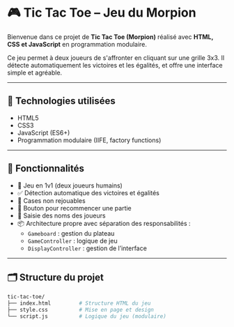 # 🎮 Tic Tac Toe – Jeu du Morpion

Bienvenue dans ce projet de **Tic Tac Toe (Morpion)** réalisé avec **HTML, CSS et JavaScript** en programmation modulaire.

Ce jeu permet à deux joueurs de s'affronter en cliquant sur une grille 3x3. Il détecte automatiquement les victoires et les égalités, et offre une interface simple et agréable.

---

## 🧰 Technologies utilisées

- HTML5
- CSS3
- JavaScript (ES6+)
- Programmation modulaire (IIFE, factory functions)

---

## 🧠 Fonctionnalités

- 🎯 Jeu en 1v1 (deux joueurs humains)
- ✅ Détection automatique des victoires et égalités
- 🚫 Cases non rejouables
- 🔁 Bouton pour recommencer une partie
- 👥 Saisie des noms des joueurs
- 📦 Architecture propre avec séparation des responsabilités :
  - `Gameboard` : gestion du plateau
  - `GameController` : logique de jeu
  - `DisplayController` : gestion de l’interface

---

## 🗂️ Structure du projet

```bash
tic-tac-toe/
├── index.html         # Structure HTML du jeu
├── style.css          # Mise en page et design
└── script.js          # Logique du jeu (modulaire)
```



